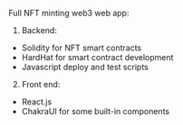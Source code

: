 Full NFT minting web3 web app:

1) Backend:
 - Solidity for NFT smart contracts
 - HardHat for smart contract development
 - Javascript deploy and test scripts

2) Front end:
- React.js
- ChakraUI for some built-in components
